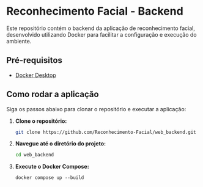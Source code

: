 # Reconhecimento Facial - Backend

Este repositório contém o backend da aplicação de reconhecimento facial, desenvolvido utilizando Docker para facilitar a configuração e execução do ambiente.

## Pré-requisitos

- [Docker Desktop](https://www.docker.com/products/docker-desktop)

## Como rodar a aplicação

Siga os passos abaixo para clonar o repositório e executar a aplicação:

1. **Clone o repositório:**

   ```bash
   git clone https://github.com/Reconhecimento-Facial/web_backend.git

2. **Navegue até o diretório do projeto:**

    ```bash
    cd web_backend

3. **Execute o Docker Compose:**
    ```
    docker compose up --build
